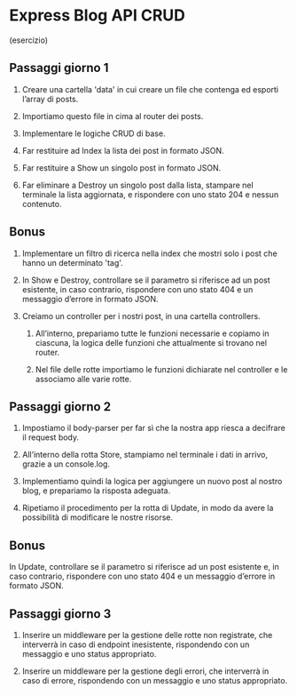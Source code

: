 # Express Blog API CRUD
(esercizio)

## Passaggi giorno 1

1. Creare una cartella 'data' in cui creare un file che contenga ed esporti l’array di posts.

2. Importiamo questo file in cima al router dei posts.

3. Implementare le logiche CRUD di base.

4. Far restituire ad Index la lista dei post in formato JSON.

5. Far restituire a Show un singolo post in formato JSON.

6. Far eliminare a Destroy un singolo post dalla lista, stampare nel terminale la lista aggiornata, e rispondere con uno stato 204 e nessun contenuto.

## Bonus

1. Implementare un filtro di ricerca nella index che mostri solo i post che hanno un determinato 'tag'.

2. In Show e Destroy, controllare se il parametro si riferisce ad un post esistente, in caso contrario, rispondere con uno stato 404 e un messaggio d’errore in formato JSON.

3. Creiamo un controller per i nostri post, in una cartella controllers.

    1. All’interno, prepariamo tutte le funzioni necessarie e copiamo in ciascuna, la logica delle funzioni che attualmente si trovano nel router.

    2. Nel file delle rotte importiamo le funzioni dichiarate nel controller e le associamo alle varie rotte.

## Passaggi giorno 2

1. Impostiamo il body-parser per far sì che la nostra app riesca a decifrare il request body.

2. All’interno della rotta Store, stampiamo nel terminale i dati in arrivo, grazie a un console.log.

3. Implementiamo quindi la logica per aggiungere un nuovo post al nostro blog, e prepariamo la risposta adeguata.

4. Ripetiamo il procedimento per la rotta di Update, in modo da avere la possibilità di modificare le nostre risorse.

## Bonus

In Update, controllare se il parametro si riferisce ad un post esistente e, in caso contrario, rispondere con uno stato 404 e un messaggio d’errore in formato JSON.

## Passaggi giorno 3

1. Inserire un middleware per la gestione delle rotte non registrate, che interverrà in caso di endpoint inesistente, rispondendo con un messaggio e uno status appropriato.

2. Inserire un middleware per la gestione degli errori, che interverrà in caso di errore, rispondendo con un messaggio e uno status appropriato.